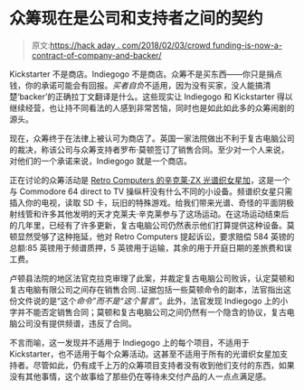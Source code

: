 # 众筹现在是公司和支持者之间的契约

> 原文:[https://hack aday . com/2018/02/03/crowd funding-is-now-a-contract-of-company-and-backer/](https://hackaday.com/2018/02/03/crowdfunding-is-now-a-contract-between-company-and-backer/)

Kickstarter 不是商店。Indiegogo 不是商店。众筹不是买东西——你只是捐点钱，你的承诺可能会有回报。*买者自负*不适用，因为没有买家，没人能搞清楚‘backer’的正确拉丁文翻译是什么。这些现实让 Indiegogo 和 Kickstarter 得以继续经营，也让持不同看法的人感到非常苦恼，同时也是如此如此多的众筹闹剧的源头。

现在，众筹终于在法律上被认可为商店了。英国一家法院做出不利于复古电脑公司的裁决，称该公司与众筹支持者罗布·莫顿签订了销售合同。至少对一个人来说，对他们的一个承诺来说，Indiegogo 就是一个商店。

正在讨论的众筹活动是 [Retro Computers 的辛克莱·ZX 光谱织女星加](https://www.indiegogo.com/projects/the-sinclair-zx-spectrum-vega-plus-console-games#/)，这是一个与 Commodore 64 direct to TV 操纵杆没有什么不同的小设备。频谱织女星只需插入你的电视，读取 SD 卡，玩旧的特殊游戏。给我们带来光谱、奇怪的平面阴极射线管和许多其他发明的天才克莱夫·辛克莱参与了这场运动。在这场运动结束后的几年里，已经有了许多更新，复古电脑公司仍然表示他们打算提供这种设备。莫顿显然受够了这种拖延，他对 Retro Computers 提起诉讼，要求赔偿 584 英镑的总额:85 英镑用于频谱质押，5 英镑用于运输，其余的用于开庭日期的差旅费和误工费。

卢顿县法院的地区法官克拉克审理了此案，并裁定复古电脑公司败诉，认定莫顿和复古电脑有限公司之间存在销售合同..证据包括一些莫顿命令的副本，法官指出这份文件说的是“这个*命令”*而不是“这个*誓言”*。此外，法官发现 Indiegogo 上的小字并不能否定销售合同；莫顿和复古电脑公司之间仍然有一个隐含的协议，复古电脑公司没有提供频谱，违反了合同。

不言而喻，这一发现并不适用于 Indiegogo 上的每个项目，不适用于 Kickstarter，也不适用于每个众筹活动。这甚至不适用于所有的光谱织女星加支持者。尽管如此，仍有成千上万的众筹项目支持者没有收到他们支付的东西，如果没有其他事情，这个故事给了那些仍在等待未交付产品的人一点点满足感。